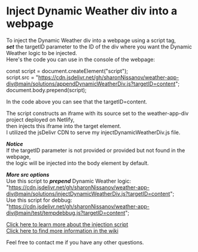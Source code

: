 # Inject Dynamic Weather div into a webpage
To inject the Dynamic Weather div into a webpage using a script tag,\
***set*** the targetID parameter to the ID of the div where you want the Dynamic Weather logic to be injected.\
Here's the code you can use in the console of the webpage:

const script = document.createElement("script"); \
script.src = "https://cdn.jsdelivr.net/gh/sharonNissanov/weather-app-div@main/solutions/appendDynamicWeatherDiv.js?targetID=content";
document.body.prepend(script); 

In the code above you can see that the targetID=content.

The script constructs an iframe with its source set to the weather-app-div project deployed on Netlify,\
then injects this iframe into the target element.\
I utilized the jsDelivr CDN to serve my injectDynamicWeatherDiv.js file.


***Notice*** \
If the targetID parameter is not provided or provided but not found in the webpage, \
the logic will be injected into the body element by default.

***More src options***\
Use this script to ***prepend*** Dynamic Weather logic: "https://cdn.jsdelivr.net/gh/sharonNissanov/weather-app-div@main/solutions/injectDynamicWeatherDiv.js?targetID=content"; \
Use this script for debbug: "https://cdn.jsdelivr.net/gh/sharonNissanov/weather-app-div@main/test/tempdebbug.js?targetID=content"; 

[Click here to learn more about the injection script](https://github.com/sharonNissanov/weather-app-div/wiki/Dynamic-Weather-Injection-Script) \
[Click here to find more information in the wiki](https://github.com/sharonNissanov/weather-app-div/wiki)

Feel free to contact me if you have any other questions.
